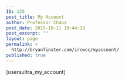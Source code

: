 ```yaml
---
ID: 125
post_title: My Account
author: Professor Chaos
post_date: 2015-10-11 19:44:13
post_excerpt: ""
layout: page
permalink: >
  http://bryanfinster.com/ircwcc/myaccount/
published: true
---
```

[usersultra_my_account]